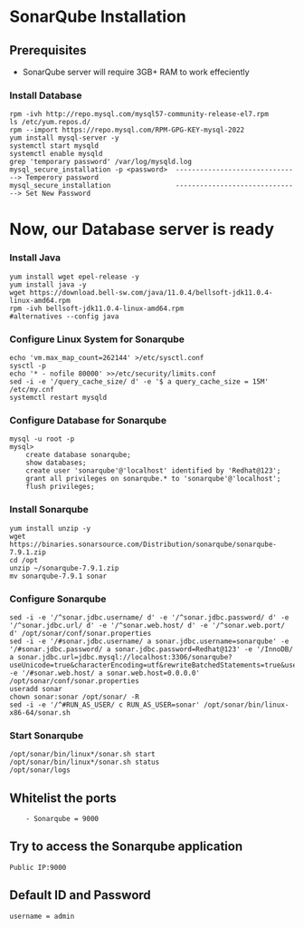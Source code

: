 # SonarQube Installation

## Prerequisites
- SonarQube server will require 3GB+ RAM to work effeciently

### Install Database
```shell
rpm -ivh http://repo.mysql.com/mysql57-community-release-el7.rpm
ls /etc/yum.repos.d/
rpm --import https://repo.mysql.com/RPM-GPG-KEY-mysql-2022
yum install mysql-server -y
systemctl start mysqld
systemctl enable mysqld
grep 'temporary password' /var/log/mysqld.log
mysql_secure_installation -p <password>  -------------------------------> Temperory password
mysql_secure_installation                -------------------------------> Set New Password
```
# Now, our Database server is ready #

### Install Java
```shell
yum install wget epel-release -y
yum install java -y
wget https://download.bell-sw.com/java/11.0.4/bellsoft-jdk11.0.4-linux-amd64.rpm
rpm -ivh bellsoft-jdk11.0.4-linux-amd64.rpm
#alternatives --config java
```

### Configure Linux System for Sonarqube
```shell
echo 'vm.max_map_count=262144' >/etc/sysctl.conf
sysctl -p
echo '* - nofile 80000' >>/etc/security/limits.conf
sed -i -e '/query_cache_size/ d' -e '$ a query_cache_size = 15M' /etc/my.cnf
systemctl restart mysqld
```
### Configure Database for Sonarqube
```shell
mysql -u root -p
mysql>
    create database sonarqube;
    show databases;
    create user 'sonarqube'@'localhost' identified by 'Redhat@123';
    grant all privileges on sonarqube.* to 'sonarqube'@'localhost';
    flush privileges;
```
### Install Sonarqube
```shell
yum install unzip -y
wget https://binaries.sonarsource.com/Distribution/sonarqube/sonarqube-7.9.1.zip
cd /opt
unzip ~/sonarqube-7.9.1.zip
mv sonarqube-7.9.1 sonar
```
### Configure Sonarqube
```shell
sed -i -e '/^sonar.jdbc.username/ d' -e '/^sonar.jdbc.password/ d' -e '/^sonar.jdbc.url/ d' -e '/^sonar.web.host/ d' -e '/^sonar.web.port/ d' /opt/sonar/conf/sonar.properties
sed -i -e '/#sonar.jdbc.username/ a sonar.jdbc.username=sonarqube' -e '/#sonar.jdbc.password/ a sonar.jdbc.password=Redhat@123' -e '/InnoDB/ a sonar.jdbc.url=jdbc.mysql://localhost:3306/sonarqube?useUnicode=true&characterEncoding=utf&rewriteBatchedStatements=true&useConfigs=maxPerformance' -e '/#sonar.web.host/ a sonar.web.host=0.0.0.0' /opt/sonar/conf/sonar.properties
useradd sonar
chown sonar:sonar /opt/sonar/ -R
sed -i -e '/^#RUN_AS_USER/ c RUN_AS_USER=sonar' /opt/sonar/bin/linux-x86-64/sonar.sh
```
### Start Sonarqube
```shell
/opt/sonar/bin/linux*/sonar.sh start
/opt/sonar/bin/linux*/sonar.sh status
/opt/sonar/logs
```

## Whitelist the ports
```shell
    - Sonarqube = 9000
```

## Try to access the Sonarqube application
```shell
Public IP:9000
```

## Default ID and Password
```shell
username = admin
```



